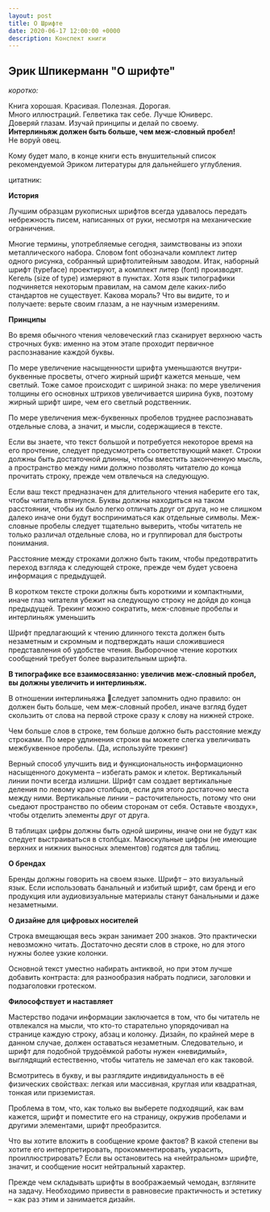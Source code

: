 ```yaml
---
layout: post
title: О Шрифте
date: 2020-06-17 12:00:00 +0000
description: Конспект книги
---
```


## Эрик Шпикерманн "О шрифте"

_коротко:_  

Книга хорошая. Красивая. Полезная. Дорогая.   
Много иллюстраций. 
Гелветика так себе. Лучше Юниверс.   
Доверяй глазам. Изучай принципы и делай по своему.   
**Интерлиньяж должен быть больше, чем меж-словный пробел!**  
Не воруй овец.  

Кому будет мало, в конце книги есть внушительный список рекомендуемой Эриком литературы для дальнейшего углубления.

цитатник:


**История**

Лучшим образцам рукописных шрифтов всегда удавалось передать небрежность писем, написанных от руки, несмотря на механические ограничения.

Многие термины, употребляемые сегодня, заимствованы из эпохи металлического набора. Словом font обозначали комплект литер одного рисунка, собранный шрифтолитейным заводом. 
Итак, наборный шрифт (typeface) проектируют, а комплект литер (font) производят. Кегель (size of type) измеряют в пунктах. 
Хотя язык типографики подчиняется некоторым правилам, на самом деле каких-либо стандартов не существует.
Какова мораль? 
Что вы видите, то и получаете: верьте своим глазам, а не научным измерениям.


**Принципы**

Во время обычного чтения человеческий глаз сканирует верхнюю часть строчных букв: именно на этом этапе проходит первичное распознавание каждой буквы.

По мере увеличение насыщенности шрифта уменьшаются внутри-буквенные просветы, отчего жирный шрифт кажется меньше, чем светлый. Тоже самое происходит с шириной знака: по мере увеличения толщины его основных штрихов увеличивается ширина букв, поэтому жирный шрифт шире, чем его светлый родственник. 

По мере увеличения меж-буквенных пробелов труднее распознавать отдельные слова, а значит, и мысли, содержащиеся в тексте.

Если вы знаете, что текст большой и потребуется некоторое время на его прочтение, следует предусмотреть соответствующий макет. 
Строки должны быть достаточной длинны, чтобы вместить законченную мысль, а пространство между ними должно позволять читателю до конца прочитать строку, прежде чем отвлечься на следующую.

Если ваш текст предназначен для длительного чтения наберите его так, чтобы читатель втянулся. Буквы должны находиться на таком расстоянии, чтобы их было легко отличать друг от друга, но не слишком далеко иначе они будут восприниматься как отдельные символы. Меж-словные пробелы следует тщательно выверить, чтобы читатель не только различал отдельные слова, но и группировал для быстроты понимания.

Расстояние между строками должно быть таким, чтобы предотвратить переход взгляда к следующей строке, прежде чем будет усвоена информация с предыдущей.

В коротком тексте строки должны быть короткими и компактными, иначе глаз читателя убежит на следующую строку не дойдя до конца предыдущей.
Трекинг можно сократить, меж-словные пробелы и интерлиньяж уменьшить

Шрифт предлагающий к чтению длинного текста должен быть незаметным и скромным и подтверждать наши сложившиеся представления об удобстве чтения. Выборочное чтение коротких сообщений требует более выразительным шрифта.

**В типографике все взаимосвязанно: увеличив меж-словный пробел, вы должны увеличить и интерлиньяж.**

В отношении интерлиньяжа следует запомнить одно правило: он должен быть больше, чем меж-словный пробел, иначе взгляд будет скользить от слова на первой строке сразу к слову на нижней строке. 

Чем больше слов в строке, тем больше должно быть расстояние между строками. 
По мере удлинения строки вы можете слегка увеличивать межбуквенное пробелы.
(Да, используйте трекинг)

Верный способ улучшить вид и функциональность информационно насыщенного документа – избегать рамок и клеток. Вертикальный линии почти всегда излишни. Шрифт сам создает вертикальные деления по левому краю столбцов, если для этого достаточно места между ними. Вертикальные линии – расточительность, потому что они сьедают пространство по обеим сторонам от себя. Оставьте «воздух», чтобы отделить элементы друг от друга.

В таблицах цифры должны быть одной ширины, иначе они не будут как следует выстраиваться в столбцах. Маюскульные цифры (не имеющие верхних и нижних выносных элементов) годятся для таблиц.


**О брендах**

Бренды должны говорить на своем языке. Шрифт – это визуальный язык. Если использовать банальный и избитый шрифт, сам бренд и его продукция или 
аудиовизуальные материалы станут банальными и даже незаметными.


**О дизайне для цифровых носителей**

Строка вмещающая весь экран занимает 200 знаков. 
Это практически невозможно читать. 
Достаточно десяти слов в строке, но для этого нужны более узкие колонки.

Основной текст уместно набирать антиквой, но при этом лучше добавить контраста: для разнообразия набрать подписи, заголовки и подзаголовки гротеском.


**Философствует и наставляет**

Мастерство подачи информации заключается в том, что бы читатель  не отвлекался на мысли, что кто-то старательно упорядочивал на странице каждую строку, абзац и колонку. Дизайн, по крайней мере в данном случае, должен оставаться незаметным. Следовательно, и шрифт для подобной трудоёмкой работы нужен «невидимый», выглядящий естественно, чтобы читатель не замечал его как таковой.

Всмотритесь в букву, и вы разглядите индивидуальность в её физических свойствах: легкая или массивная, круглая или квадратная, тонкая или приземистая. 

Проблема в том, что, как только вы выберете подходящий, как вам кажется, шрифт и поместите его на страницу, окружив пробелами и другими элементами, шрифт преобразится.

Что вы хотите вложить в сообщение кроме фактов? В какой степени вы хотите его интерпретировать, прокомментировать, украсить, проиллюстрировать? Если вы остановитесь на «нейтральном» шрифте, значит, и сообщение носит нейтральный характер.

Прежде чем складывать шрифты в воображаемый чемодан, взгляните на задачу. Необходимо привести в равновесие практичность и эстетику – как раз этим и занимается дизайн.
